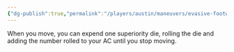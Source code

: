 ```yaml
---
{"dg-publish":true,"permalink":"/players/austin/maneuvers/evasive-footwork/"}
---
```


When you move, you can expend one superiority die, rolling the die and adding the number rolled to your AC until you stop moving.